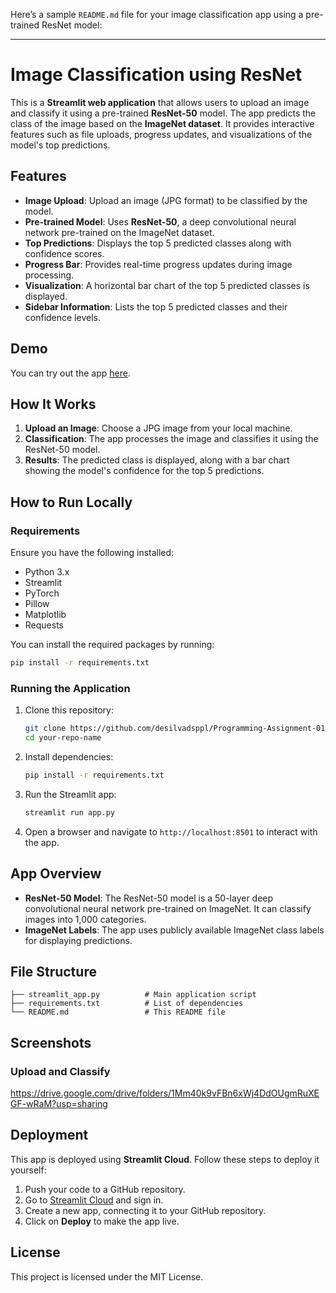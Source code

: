 Here’s a sample `README.md` file for your image classification app using a pre-trained ResNet model:

---

# Image Classification using ResNet

This is a **Streamlit web application** that allows users to upload an image and classify it using a pre-trained **ResNet-50** model. The app predicts the class of the image based on the **ImageNet dataset**. It provides interactive features such as file uploads, progress updates, and visualizations of the model's top predictions.

## Features

- **Image Upload**: Upload an image (JPG format) to be classified by the model.
- **Pre-trained Model**: Uses **ResNet-50**, a deep convolutional neural network pre-trained on the ImageNet dataset.
- **Top Predictions**: Displays the top 5 predicted classes along with confidence scores.
- **Progress Bar**: Provides real-time progress updates during image processing.
- **Visualization**: A horizontal bar chart of the top 5 predicted classes is displayed.
- **Sidebar Information**: Lists the top 5 predicted classes and their confidence levels.

## Demo

You can try out the app [here](https://blank-app-oklgjmcq36o.streamlit.app/).

## How It Works

1. **Upload an Image**: Choose a JPG image from your local machine.
2. **Classification**: The app processes the image and classifies it using the ResNet-50 model.
3. **Results**: The predicted class is displayed, along with a bar chart showing the model's confidence for the top 5 predictions.

## How to Run Locally

### Requirements

Ensure you have the following installed:
- Python 3.x
- Streamlit
- PyTorch
- Pillow
- Matplotlib
- Requests

You can install the required packages by running:

```bash
pip install -r requirements.txt
```

### Running the Application

1. Clone this repository:
   ```bash
   git clone https://github.com/desilvadsppl/Programming-Assignment-01-IntelligentSystems.git
   cd your-repo-name
   ```

2. Install dependencies:
   ```bash
   pip install -r requirements.txt
   ```

3. Run the Streamlit app:
   ```bash
   streamlit run app.py
   ```

4. Open a browser and navigate to `http://localhost:8501` to interact with the app.

## App Overview

- **ResNet-50 Model**: The ResNet-50 model is a 50-layer deep convolutional neural network pre-trained on ImageNet. It can classify images into 1,000 categories.
- **ImageNet Labels**: The app uses publicly available ImageNet class labels for displaying predictions.

## File Structure

```
├── streamlit_app.py          # Main application script
├── requirements.txt          # List of dependencies
└── README.md                 # This README file
```

## Screenshots

### Upload and Classify

https://drive.google.com/drive/folders/1Mm40k9vFBn6xWj4DdOUgmRuXEGF-wRaM?usp=sharing

## Deployment

This app is deployed using **Streamlit Cloud**. Follow these steps to deploy it yourself:

1. Push your code to a GitHub repository.
2. Go to [Streamlit Cloud](https://share.streamlit.io/) and sign in.
3. Create a new app, connecting it to your GitHub repository.
4. Click on **Deploy** to make the app live.

## License

This project is licensed under the MIT License.
